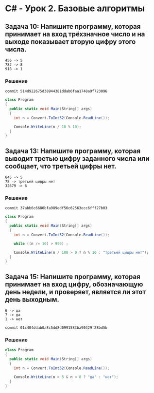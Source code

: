 # C# - Урок 2. Базовые алгоритмы

## Задача 10: Напишите программу, которая принимает на вход трёхзначное число и на выходе показывает вторую цифру этого числа.
```
456 -> 5
782 -> 8
918 -> 1
```
### Решение

```
commit 514d922675d38944381ddab6faa1748a9f723096
```

```c#
class Program
{
  public static void Main(String[] args)
  {
    int n = Convert.ToInt32(Console.ReadLine());

    Console.WriteLine(n / 10 % 10);
  }
}
```

## Задача 13: Напишите программу, которая выводит третью цифру заданного числа или сообщает, что третьей цифры нет.
```
645 -> 5
78 -> третьей цифры нет
32679 -> 6
```

### Решение

```
commit 37abb6c6680bfa989edf56c62563ecc6fff27b03
```

```c#
class Program
{
  public static void Main(String[] args)
  {
    int n = Convert.ToInt32(Console.ReadLine());

    while ((n /= 10) > 999) ;

    Console.WriteLine(n / 100 > 0 ? n % 10 : "третьей цифры нет");
  }
}
```

## Задача 15: Напишите программу, которая принимает на вход цифру, обозначающую день недели, и проверяет, является ли этот день выходным.
```
6 -> да
7 -> да
1 -> нет
```

```
commit 01c404ddab0a8c5dd8d0991583ba90429f28bd5b 
```
### Решение

```c#
class Program
{
  public static void Main(String[] args)
  {
    int n = Convert.ToInt32(Console.ReadLine());

    Console.WriteLine(n > 5 & n < 8 ? "да" : "нет");
  }
}
```
